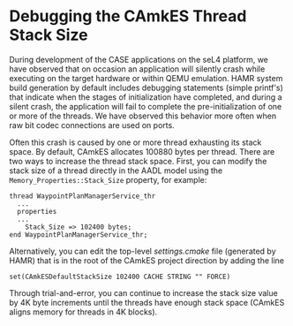 # Debugging the CAmkES Thread Stack Size

During development of the CASE applications on the seL4 platform, we have
observed that on occasion an application will silently crash while executing
on the target hardware or within QEMU emulation. HAMR system build generation
by default includes debugging statements (simple printf's) that indicate
when the stages of initialization have completed, and during a silent crash,
the application will fail to complete the pre-initialization of one or
more of the threads. We have observed this behavior more often when
raw bit codec connections are used on ports.

Often this crash is caused by one or more thread exhausting its stack space.
By default, CAmkES allocates 100880 bytes per thread. There are two ways to
increase the thread stack space. First, you can modify the stack size of
a thread directly in the AADL model using the `Memory_Properties::Stack_Size`
property, for example:

    thread WaypointPlanManagerService_thr
      ...
      properties
      ...
        Stack_Size => 102400 bytes;
    end WaypointPlanManagerService_thr;

Alternatively, you can edit the top-level *settings.cmake* file (generated by HAMR)
that is in the root of the CAmkES project direction by adding the line

    set(CAmkESDefaultStackSize 102400 CACHE STRING "" FORCE)

Through trial-and-error, you can continue to increase the stack size value
by 4K byte increments until the threads have enough stack space
(CAmkES aligns memory for threads in 4K blocks).

<!-- JUNE 10, 2021 -->
